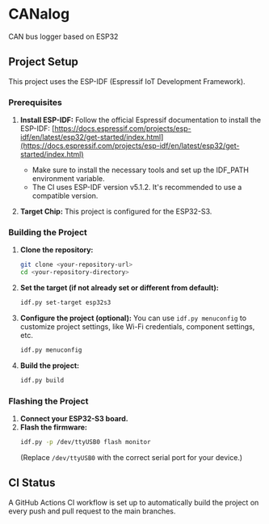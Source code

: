 # CANalog
CAN bus logger based on ESP32

## Project Setup

This project uses the ESP-IDF (Espressif IoT Development Framework).

### Prerequisites

1.  **Install ESP-IDF:** Follow the official Espressif documentation to install the ESP-IDF: [https://docs.espressif.com/projects/esp-idf/en/latest/esp32/get-started/index.html](https://docs.espressif.com/projects/esp-idf/en/latest/esp32/get-started/index.html)
    *   Make sure to install the necessary tools and set up the IDF_PATH environment variable.
    *   The CI uses ESP-IDF version v5.1.2. It's recommended to use a compatible version.

2.  **Target Chip:** This project is configured for the ESP32-S3.

### Building the Project

1.  **Clone the repository:**
    ```bash
    git clone <your-repository-url>
    cd <your-repository-directory>
    ```

2.  **Set the target (if not already set or different from default):**
    ```bash
    idf.py set-target esp32s3
    ```

3.  **Configure the project (optional):**
    You can use `idf.py menuconfig` to customize project settings, like Wi-Fi credentials, component settings, etc.
    ```bash
    idf.py menuconfig
    ```

4.  **Build the project:**
    ```bash
    idf.py build
    ```

### Flashing the Project

1.  **Connect your ESP32-S3 board.**
2.  **Flash the firmware:**
    ```bash
    idf.py -p /dev/ttyUSB0 flash monitor
    ```
    (Replace `/dev/ttyUSB0` with the correct serial port for your device.)

## CI Status

A GitHub Actions CI workflow is set up to automatically build the project on every push and pull request to the main branches.
